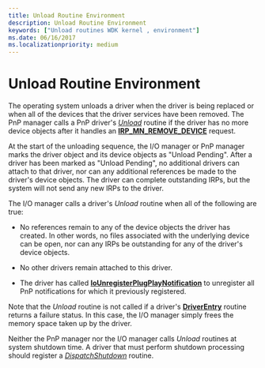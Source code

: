 ```yaml
---
title: Unload Routine Environment
description: Unload Routine Environment
keywords: ["Unload routines WDK kernel , environment"]
ms.date: 06/16/2017
ms.localizationpriority: medium
---
```


# Unload Routine Environment





The operating system unloads a driver when the driver is being replaced or when all of the devices that the driver services have been removed. The PnP manager calls a PnP driver's [*Unload*](/windows-hardware/drivers/ddi/wdm/nc-wdm-driver_unload) routine if the driver has no more device objects after it handles an [**IRP\_MN\_REMOVE\_DEVICE**](./irp-mn-remove-device.md) request.

At the start of the unloading sequence, the I/O manager or PnP manager marks the driver object and its device objects as "Unload Pending". After a driver has been marked as "Unload Pending", no additional drivers can attach to that driver, nor can any additional references be made to the driver's device objects. The driver can complete outstanding IRPs, but the system will not send any new IRPs to the driver.

The I/O manager calls a driver's *Unload* routine when all of the following are true:

-   No references remain to any of the device objects the driver has created. In other words, no files associated with the underlying device can be open, nor can any IRPs be outstanding for any of the driver's device objects.

-   No other drivers remain attached to this driver.

-   The driver has called [**IoUnregisterPlugPlayNotification**](/windows-hardware/drivers/ddi/wdm/nf-wdm-iounregisterplugplaynotification) to unregister all PnP notifications for which it previously registered.

Note that the *Unload* routine is not called if a driver's [**DriverEntry**](/windows-hardware/drivers/ddi/wdm/nc-wdm-driver_initialize) routine returns a failure status. In this case, the I/O manager simply frees the memory space taken up by the driver.

Neither the PnP manager nor the I/O manager calls *Unload* routines at system shutdown time. A driver that must perform shutdown processing should register a [*DispatchShutdown*](/windows-hardware/drivers/ddi/wdm/nc-wdm-driver_dispatch) routine.

 

